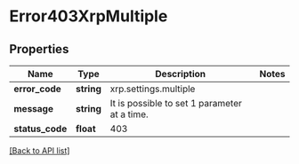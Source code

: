 # Error403XrpMultiple

## Properties

Name | Type | Description | Notes
------------ | ------------- | ------------- | -------------
**error_code** | **string** | xrp.settings.multiple |
**message** | **string** | It is possible to set 1 parameter at a time. |
**status_code** | **float** | 403 |

[[Back to API list]](../../README.md#api-endpoints)
